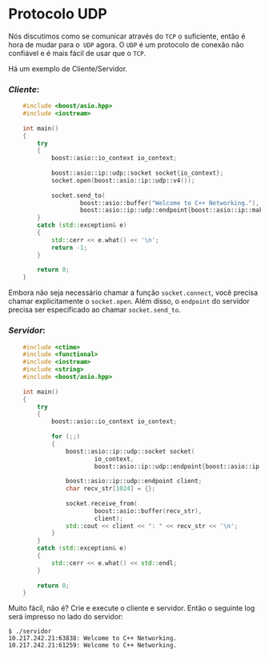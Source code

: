 # Protocolo UDP

Nós discutimos como se comunicar através do `TCP` o suficiente, então é hora de mudar para o` UDP` agora. O `UDP` é um protocolo de conexão não confiável e é mais fácil de usar que o `TCP`.

Há um exemplo de Cliente/Servidor. 

### *Cliente*:

```cpp
	#include <boost/asio.hpp>
	#include <iostream>
	
	int main()
	{
	    try
	    {
	        boost::asio::io_context io_context;
	
	        boost::asio::ip::udp::socket socket{io_context};
	        socket.open(boost::asio::ip::udp::v4());
	
	        socket.send_to(
	                boost::asio::buffer("Welcome to C++ Networking."),
	                boost::asio::ip::udp::endpoint{boost::asio::ip::make_address("192.168.35.145"), 3303});
	    }
	    catch (std::exception& e)
	    {
	        std::cerr << e.what() << '\n';
	        return -1;
	    }
	
	    return 0;
	}
```

Embora não seja necessário chamar a função `socket.connect`, você precisa chamar explicitamente o `socket.open`. Além disso, o `endpoint` do servidor precisa ser especificado ao chamar `socket.send_to`.

### *Servidor*:

```cpp
	#include <ctime>
	#include <functional>
	#include <iostream>
	#include <string>
	#include <boost/asio.hpp>
	
	int main()
	{
	    try
	    {
	        boost::asio::io_context io_context;
	
	        for (;;)
	        {
	            boost::asio::ip::udp::socket socket(
	                    io_context,
	                    boost::asio::ip::udp::endpoint{boost::asio::ip::udp::v4(), 3303});
	
	            boost::asio::ip::udp::endpoint client;
	            char recv_str[1024] = {};
	
	            socket.receive_from(
	                    boost::asio::buffer(recv_str),
	                    client);
	            std::cout << client << ": " << recv_str << '\n';
	        }
	    }
	    catch (std::exception& e)
	    {
	        std::cerr << e.what() << std::endl;
	    }
	
	    return 0;
	}
```

<!-- Very easy, isn't it? Build and run client and server. The following log will be printed on server side:   -->
Muito fácil, não é? Crie e execute o cliente e servidor. Então o seguinte log será impresso no lado do servidor:

	$ ./servidor
	10.217.242.21:63838: Welcome to C++ Networking.
	10.217.242.21:61259: Welcome to C++ Networking.
